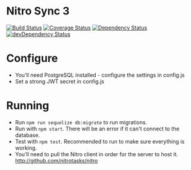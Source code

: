 # Nitro Sync 3

[![Build Status](https://travis-ci.org/nitrotasks/nitro-server.svg)](https://travis-ci.org/nitrotasks/nitro-server)
[![Coverage Status](https://coveralls.io/repos/nitrotasks/nitro-server/badge.svg?branch=master)](https://coveralls.io/r/nitrotasks/nitro-server?branch=master)
[![Dependency Status](https://david-dm.org/nitrotasks/nitro-server.svg?theme=shields.io)](https://david-dm.org/nitrotasks/nitro-server)
[![devDependency Status](https://david-dm.org/nitrotasks/nitro-server/dev-status.svg?theme=shields.io)](https://david-dm.org/nitrotasks/nitro-server#info=devDependencies)

# Configure
- You'll need PostgreSQL installed - configure the settings in config.js
- Set a strong JWT secret in config.js

# Running
- Run `npm run sequelize db:migrate` to run migrations.
- Run with `npm start`. There will be an error if it can't connect to the database.
- Test with `npm test`. Recommended to run to make sure everything is working.
- You'll need to pull the Nitro client in order for the server to host it. <http://github.com/nitrotasks/nitro>
